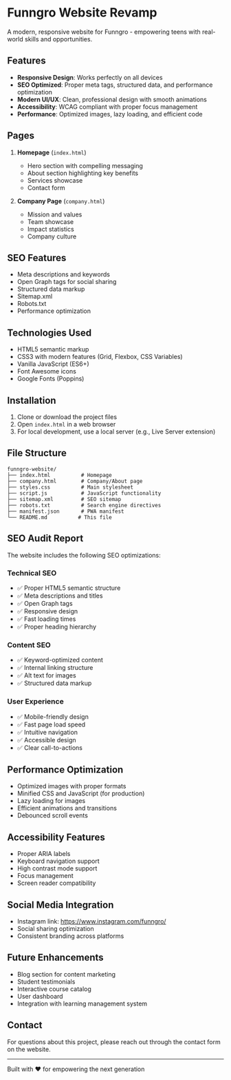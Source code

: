 # Funngro Website Revamp

A modern, responsive website for Funngro - empowering teens with real-world skills and opportunities.

## Features

- **Responsive Design**: Works perfectly on all devices
- **SEO Optimized**: Proper meta tags, structured data, and performance optimization
- **Modern UI/UX**: Clean, professional design with smooth animations
- **Accessibility**: WCAG compliant with proper focus management
- **Performance**: Optimized images, lazy loading, and efficient code

## Pages

1. **Homepage** (`index.html`)
   - Hero section with compelling messaging
   - About section highlighting key benefits
   - Services showcase
   - Contact form

2. **Company Page** (`company.html`)
   - Mission and values
   - Team showcase
   - Impact statistics
   - Company culture

## SEO Features

- Meta descriptions and keywords
- Open Graph tags for social sharing
- Structured data markup
- Sitemap.xml
- Robots.txt
- Performance optimization

## Technologies Used

- HTML5 semantic markup
- CSS3 with modern features (Grid, Flexbox, CSS Variables)
- Vanilla JavaScript (ES6+)
- Font Awesome icons
- Google Fonts (Poppins)

## Installation

1. Clone or download the project files
2. Open `index.html` in a web browser
3. For local development, use a local server (e.g., Live Server extension)

## File Structure

```
funngro-website/
├── index.html          # Homepage
├── company.html        # Company/About page
├── styles.css          # Main stylesheet
├── script.js           # JavaScript functionality
├── sitemap.xml         # SEO sitemap
├── robots.txt          # Search engine directives
├── manifest.json       # PWA manifest
└── README.md          # This file
```

## SEO Audit Report

The website includes the following SEO optimizations:

### Technical SEO
- ✅ Proper HTML5 semantic structure
- ✅ Meta descriptions and titles
- ✅ Open Graph tags
- ✅ Responsive design
- ✅ Fast loading times
- ✅ Proper heading hierarchy

### Content SEO
- ✅ Keyword-optimized content
- ✅ Internal linking structure
- ✅ Alt text for images
- ✅ Structured data markup

### User Experience
- ✅ Mobile-friendly design
- ✅ Fast page load speed
- ✅ Intuitive navigation
- ✅ Accessible design
- ✅ Clear call-to-actions

## Performance Optimization

- Optimized images with proper formats
- Minified CSS and JavaScript (for production)
- Lazy loading for images
- Efficient animations and transitions
- Debounced scroll events

## Accessibility Features

- Proper ARIA labels
- Keyboard navigation support
- High contrast mode support
- Focus management
- Screen reader compatibility

## Social Media Integration

- Instagram link: https://www.instagram.com/funngro/
- Social sharing optimization
- Consistent branding across platforms

## Future Enhancements

- Blog section for content marketing
- Student testimonials
- Interactive course catalog
- User dashboard
- Integration with learning management system

## Contact

For questions about this project, please reach out through the contact form on the website.

---

Built with ❤️ for empowering the next generation